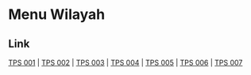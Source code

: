 # Menu Wilayah

## Link

[TPS 001](https://github.com/gigit-pemilu/pemilu-2024-19-kepulauan-bangka-belitung/tree/main/pilpres/hitung-suara/sub/19-kepulauan-bangka-belitung/sub/04-bangka-tengah/sub/03-sungai-selan/sub/2007-kemingking/sub/001-tps)
 | 
[TPS 002](https://github.com/gigit-pemilu/pemilu-2024-19-kepulauan-bangka-belitung/tree/main/pilpres/hitung-suara/sub/19-kepulauan-bangka-belitung/sub/04-bangka-tengah/sub/03-sungai-selan/sub/2007-kemingking/sub/002-tps)
 | 
[TPS 003](https://github.com/gigit-pemilu/pemilu-2024-19-kepulauan-bangka-belitung/tree/main/pilpres/hitung-suara/sub/19-kepulauan-bangka-belitung/sub/04-bangka-tengah/sub/03-sungai-selan/sub/2007-kemingking/sub/003-tps)
 | 
[TPS 004](https://github.com/gigit-pemilu/pemilu-2024-19-kepulauan-bangka-belitung/tree/main/pilpres/hitung-suara/sub/19-kepulauan-bangka-belitung/sub/04-bangka-tengah/sub/03-sungai-selan/sub/2007-kemingking/sub/004-tps)
 | 
[TPS 005](https://github.com/gigit-pemilu/pemilu-2024-19-kepulauan-bangka-belitung/tree/main/pilpres/hitung-suara/sub/19-kepulauan-bangka-belitung/sub/04-bangka-tengah/sub/03-sungai-selan/sub/2007-kemingking/sub/005-tps)
 | 
[TPS 006](https://github.com/gigit-pemilu/pemilu-2024-19-kepulauan-bangka-belitung/tree/main/pilpres/hitung-suara/sub/19-kepulauan-bangka-belitung/sub/04-bangka-tengah/sub/03-sungai-selan/sub/2007-kemingking/sub/006-tps)
 | 
[TPS 007](https://github.com/gigit-pemilu/pemilu-2024-19-kepulauan-bangka-belitung/tree/main/pilpres/hitung-suara/sub/19-kepulauan-bangka-belitung/sub/04-bangka-tengah/sub/03-sungai-selan/sub/2007-kemingking/sub/007-tps)

